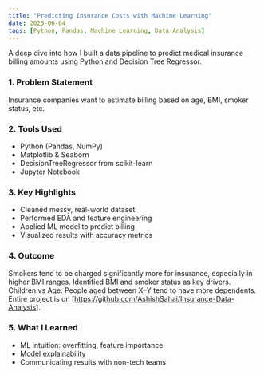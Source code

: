 ```yaml
---
title: "Predicting Insurance Costs with Machine Learning"
date: 2025-06-04
tags: [Python, Pandas, Machine Learning, Data Analysis]
---
```


A deep dive into how I built a data pipeline to predict medical insurance billing amounts using Python and Decision Tree Regressor.

### 1. Problem Statement
Insurance companies want to estimate billing based on age, BMI, smoker status, etc.

### 2. Tools Used
- Python (Pandas, NumPy)
- Matplotlib & Seaborn
- DecisionTreeRegressor from scikit-learn
- Jupyter Notebook

### 3. Key Highlights
- Cleaned messy, real-world dataset
- Performed EDA and feature engineering
- Applied ML model to predict billing
- Visualized results with accuracy metrics

### 4. Outcome
Smokers tend to be charged significantly more for insurance, especially in higher BMI ranges. Identified BMI and smoker status as key drivers. Children vs Age: People aged between X–Y tend to have more dependents. Entire project is on [https://github.com/AshishSahai/Insurance-Data-Analysis].

### 5. What I Learned
- ML intuition: overfitting, feature importance
- Model explainability
- Communicating results with non-tech teams